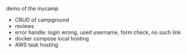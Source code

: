 demo of the mycamp
- CRUD of campground
- reviews
- error handle: login wrong, used username, form check, no such link
- docker compose local hosting
- AWS task hosting